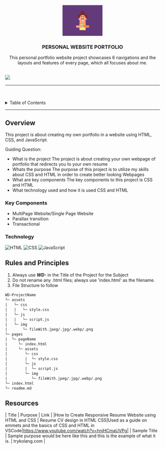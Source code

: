 <a name="readme-top"/>

<br/>

<br />
<div align="center">
  <a href="https://github.com/itsquas05/">
  <!-- TODO: If you want to add logo or banner you can add it here -->
    <img src="./assets/gif3.gif" alt="LOGO" width="130" height="100">
  </a>

  <h3 align="center">PERSONAL WEBSITE PORTFOLIO</h3>
</div>

<div align="center">
  This personal portfolio website project showcases 6 navigations and the layouts and features of every page, which all focuses about me.
</div>

<br />

![](https://visit-counter.vercel.app/counter.png?page=itsquas05/FINAL-PROJECT)

---

<br />
<br />

<details>
  <summary>Table of Contents</summary>
  <ol>
    <li>
      <a href="#overview">Overview</a>
      <ol>
        <li>
          <a href="#key-components">Key Components</a>
        </li>
        <li>
          <a href="#technology">Technology</a>
        </li>
      </ol>
    </li>
    <li>
      <a href="#rules-and-principles">Rules and Principles</a>
    </li>
    <li>
      <a href="#resources">Resources</a>
    </li>
  </ol>
</details>

---

## Overview


This project is about creating my own portfolio in a website using HTML, CSS, and JavaScript.

Guiding Question:
- What is the project
The project is about creating your own webpage of portfolio that redirects you to your own resume
- Whats the purpose
The purpose of this project is to utilize my skills about CSS and HTML in order to create better looking Webpages
- What are key components
The key components to this project is CSS and HTML
- What technology used and how it is used
CSS and HTML

### Key Components
<!-- TODO: List of Key Components -->
<!-- The following are just sample -->
- MultiPage Website/Single Page Website
- Parallax transition
- Transactional

### Technology
<!-- TODO: List of Technology Used -->
![HTML](https://img.shields.io/badge/HTML-E34F26?style=for-the-badge&logo=html5&logoColor=white)
![CSS](https://img.shields.io/badge/CSS-1572B6?style=for-the-badge&logo=css3&logoColor=white)
![JavaScript](https://img.shields.io/badge/JavaScript-F7DF1E?style=for-the-badge&logo=javascript&logoColor=white)

## Rules and Principles
1. Always use ***WD-*** in the Title of the Project for the Subject
2. Do not rename any .html files; always use 'index.html' as the filename.
3. File Structure to follow

```
WD-ProjectName
└─ assets
|   └─ css
|   |   └─ style.css
|   └─ js
|   |   └─ script.js
|   └─ img
|       └─ fileWith.jpeg/.jpg/.webp/.png
└─ pages
|  └─ pageName
|     └─ index.html
|     └─ assets
|        └─ css
|        |  └─ style.css
|        └─ js
|        |  └─ script.js
|        └─ img
|           └─ fileWith.jpeg/.jpg/.webp/.png
└─ index.html
└─ readme.md
```

## Resources

<!-- TODO: Add References -->
| Title | Purpose | Link |
|How to Create Responsive Resume Website using HTML and CSS | Resume CV design in HTML CSS|Used as a guide on emmets and the basics of CSS and HTML in VSCode|https://www.youtube.com/watch?v=hnjHCmaUVPg|
| Sample Title | Sample purpose would be here like this and this is the example of what it is. | trykolang.com |
